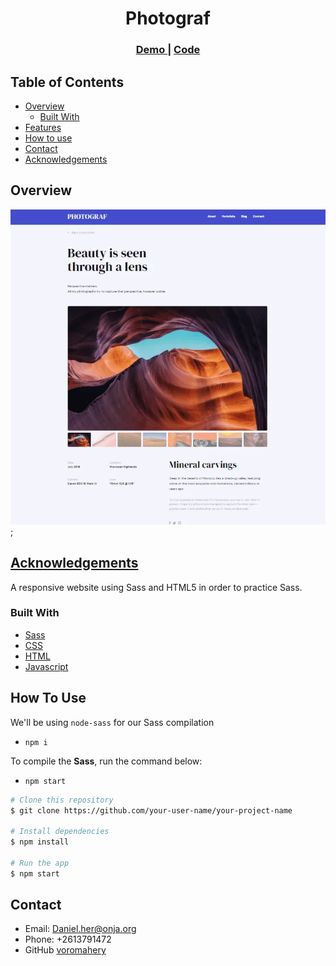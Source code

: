 <h1 align="center">Photograf</h1>

<div align="center">
  <h3>
    <a href="https://voromahery.github.io/photograf/">
      Demo
    </a>
    <span> | </span>
    <a href="https://github.com/voromahery/photograf">
      Code
    </a>
  </h3>
</div>

<!-- TABLE OF CONTENTS -->

## Table of Contents

- [Overview](#overview)
  - [Built With](#built-with)
- [Features](#features)
- [How to use](#how-to-use)
- [Contact](#contact)
- [Acknowledgements](#acknowledgements)

<!-- OVERVIEW -->

## Overview

![home](./source_materials/photograph.webp);

## [Acknowledgements](#acknowledgements)
A responsive website using Sass and HTML5 in order to practice Sass.

### Built With
- [Sass](https://sass-lang.com/)
- [CSS](https://developer.mozilla.org/en-US/docs/Web/CSS)
- [HTML](https://html.spec.whatwg.org/)
- [Javascript](https://www.javascript.com/)

## How To Use

We'll be using `node-sass` for our Sass compilation

- `npm i`

To compile the **Sass**, run the command below:

- `npm start`

```bash
# Clone this repository
$ git clone https://github.com/your-user-name/your-project-name

# Install dependencies
$ npm install

# Run the app
$ npm start
```

## Contact

- Email: Daniel.her@onja.org
- Phone: +2613791472
- GitHub [voromahery](https://github.com/voromahery/)
